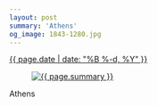 ```yaml
---
layout: post
summary: 'Athens'
og_image: 1843-1280.jpg
---
```


<div class="post">
  <time>
    <a href="/1843">
      {{ page.date | date: "%B %-d, %Y" }}
    </a>
  </time>
  <a href="/1843">
    <figure data-taken="7/28/2024">
      <img alt="{{ page.summary }}" sizes="(min-width: 700px) 50vw, calc(100vw - 2rem)" src="{{ site.assets_url }}/1843-640.jpg" srcset="{{ site.assets_url }}/1843-320.jpg 320w, {{ site.assets_url }}/1843-640.jpg 640w, {{ site.assets_url }}/1843-960.jpg 960w, {{ site.assets_url }}/1843-1280.jpg 1280w" />
    </figure>
  </a>
  <span>
    Athens
  </span>
</div>

